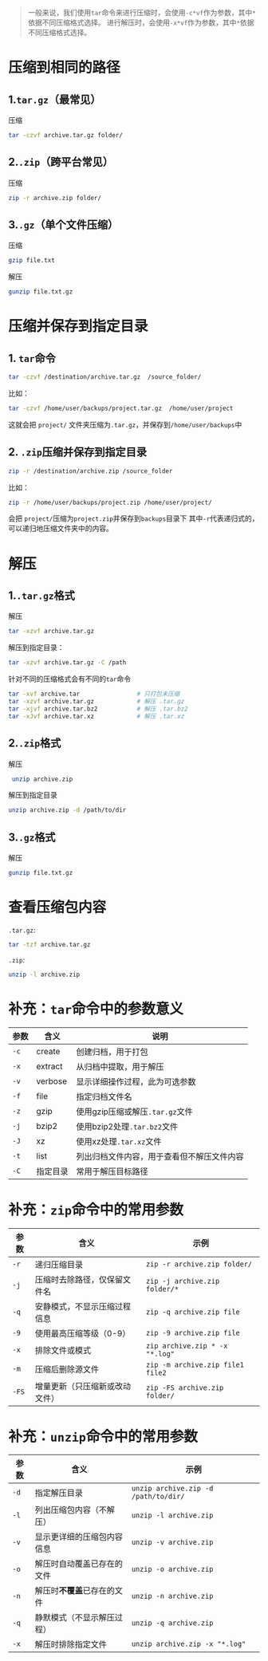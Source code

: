 
> 一般来说，我们使用`tar`命令来进行压缩时，会使用`-c*vf`作为参数，其中`*`依据不同压缩格式选择。
进行解压时，会使用`-x*vf`作为参数，其中`*`依据不同压缩格式选择。


# 压缩到相同的路径
## 1.`tar.gz`（最常见）
压缩
```bash
tar -czvf archive.tar.gz folder/
```

## 2.`.zip`（跨平台常见）
压缩
```bash
zip -r archive.zip folder/
```



## 3.`.gz`（单个文件压缩）
压缩
```bash
gzip file.txt
```
解压
```bash
gunzip file.txt.gz
```
# 压缩并保存到指定目录
## 1. `tar`命令
```bash
tar -czvf /destination/archive.tar.gz  /source_folder/
```
比如：
```bash
tar -czvf /home/user/backups/project.tar.gz  /home/user/project
```
这就会把 `project/` 文件夹压缩为`.tar.gz`，并保存到`/home/user/backups`中
## 2. `.zip`压缩并保存到指定目录
```bash
zip -r /destination/archive.zip /source_folder
```
比如：
```bash
zip -r /home/user/backups/project.zip /home/user/project/
```
会把 `project/`压缩为`project.zip`并保存到`backups`目录下
其中`-r`代表递归式的，可以递归地压缩文件夹中的内容。

# 解压
## 1.`.tar.gz`格式
解压
```bash
tar -xzvf archive.tar.gz
```
解压到指定目录：
```bash
tar -xzvf archive.tar.gz -C /path
```
针对不同的压缩格式会有不同的`tar`命令
```bash
tar -xvf archive.tar                # 只打包未压缩
tar -xzvf archive.tar.gz            # 解压 .tar.gz
tar -xjvf archive.tar.bz2           # 解压 .tar.bz2
tar -xJvf archive.tar.xz            # 解压 .tar.xz
```
## 2.`.zip`格式
解压
```bash
 unzip archive.zip
```
解压到指定目录
```bash
unzip archive.zip -d /path/to/dir
```
## 3.`.gz`格式
解压
```bash
gunzip file.txt.gz
```

# 查看压缩包内容
`.tar.gz`:
```bash
tar -tzf archive.tar.gz
```
`.zip`:
```bash
unzip -l archive.zip
```

# 补充：`tar`命令中的参数意义
| 参数 | 含义     | 说明                                       |
| ---- | -------- | ------------------------------------------ |
| `-c` | create   | 创建归档，用于打包                         |
| `-x` | extract  | 从归档中提取，用于解压                     |
| `-v` | verbose  | 显示详细操作过程，此为可选参数             |
| `-f` | file     | 指定归档文件名                             |
| `-z` | gzip     | 使用gzip压缩或解压`.tar.gz`文件            |
| `-j` | bzip2    | 使用bzip2处理`.tar.bz2`文件                |
| `-J` | xz       | 使用xz处理`.tar.xz`文件                    |
| `-t` | list     | 列出归档文件内容，用于查看但不解压文件内容 |
| `-C` | 指定目录 | 常用于解压目标路径                         |

# 补充：`zip`命令中的常用参数
| 参数  | 含义                           | 示例                             |
| ----- | ------------------------------ | -------------------------------- |
| `-r`  | 递归压缩目录                   | `zip -r archive.zip folder/`     |
| `-j`  | 压缩时去除路径，仅保留文件名   | `zip -j archive.zip folder/*`    |
| `-q`  | 安静模式，不显示压缩过程信息   | `zip -q archive.zip file`        |
| `-9`  | 使用最高压缩等级（0-9）        | `zip -9 archive.zip file`        |
| `-x`  | 排除文件或模式                 | `zip archive.zip * -x "*.log"`   |
| `-m`  | 压缩后删除源文件               | `zip -m archive.zip file1 file2` |
| `-FS` | 增量更新（只压缩新或改动文件） | `zip -FS archive.zip folder/`    |

# 补充：`unzip`命令中的常用参数
| 参数 | 含义                         | 示例                                 |
| ---- | ---------------------------- | ------------------------------------ |
| `-d` | 指定解压目录                 | `unzip archive.zip -d /path/to/dir/` |
| `-l` | 列出压缩包内容（不解压）     | `unzip -l archive.zip`               |
| `-v` | 显示更详细的压缩包内容信息   | `unzip -v archive.zip`               |
| `-o` | 解压时自动覆盖已存在的文件   | `unzip -o archive.zip`               |
| `-n` | 解压时**不覆盖**已存在的文件 | `unzip -n archive.zip`               |
| `-q` | 静默模式（不显示解压过程）   | `unzip -q archive.zip`               |
| `-x` | 解压时排除指定文件           | `unzip archive.zip -x "*.log"`       |
